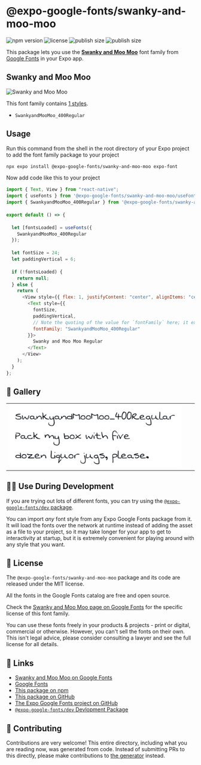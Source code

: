 # @expo-google-fonts/swanky-and-moo-moo

![npm version](https://flat.badgen.net/npm/v/@expo-google-fonts/swanky-and-moo-moo)
![license](https://flat.badgen.net/github/license/expo/google-fonts)
![publish size](https://flat.badgen.net/packagephobia/install/@expo-google-fonts/swanky-and-moo-moo)
![publish size](https://flat.badgen.net/packagephobia/publish/@expo-google-fonts/swanky-and-moo-moo)

This package lets you use the [**Swanky and Moo Moo**](https://fonts.google.com/specimen/Swanky+and+Moo+Moo) font family from [Google Fonts](https://fonts.google.com/) in your Expo app.

## Swanky and Moo Moo

![Swanky and Moo Moo](./font-family.png)

This font family contains [1 styles](#-gallery).

- `SwankyandMooMoo_400Regular`

## Usage

Run this command from the shell in the root directory of your Expo project to add the font family package to your project

```sh
npx expo install @expo-google-fonts/swanky-and-moo-moo expo-font
```

Now add code like this to your project

```js
import { Text, View } from "react-native";
import { useFonts } from '@expo-google-fonts/swanky-and-moo-moo/useFonts';
import { SwankyandMooMoo_400Regular } from '@expo-google-fonts/swanky-and-moo-moo/400Regular';

export default () => {

  let [fontsLoaded] = useFonts({
    SwankyandMooMoo_400Regular
  });

  let fontSize = 24;
  let paddingVertical = 6;

  if (!fontsLoaded) {
    return null;
  } else {
    return (
      <View style={{ flex: 1, justifyContent: "center", alignItems: "center" }}>
        <Text style={{
          fontSize,
          paddingVertical,
          // Note the quoting of the value for `fontFamily` here; it expects a string!
          fontFamily: "SwankyandMooMoo_400Regular"
        }}>
          Swanky and Moo Moo Regular
        </Text>
      </View>
    );
  }
};
```

## 🔡 Gallery


||||
|-|-|-|
|![SwankyandMooMoo_400Regular](./400Regular/SwankyandMooMoo_400Regular.ttf.png)||||


## 👩‍💻 Use During Development

If you are trying out lots of different fonts, you can try using the [`@expo-google-fonts/dev` package](https://github.com/expo/google-fonts/tree/master/font-packages/dev#readme).

You can import _any_ font style from any Expo Google Fonts package from it. It will load the fonts over the network at runtime instead of adding the asset as a file to your project, so it may take longer for your app to get to interactivity at startup, but it is extremely convenient for playing around with any style that you want.


## 📖 License

The `@expo-google-fonts/swanky-and-moo-moo` package and its code are released under the MIT license.

All the fonts in the Google Fonts catalog are free and open source.

Check the [Swanky and Moo Moo page on Google Fonts](https://fonts.google.com/specimen/Swanky+and+Moo+Moo) for the specific license of this font family.

You can use these fonts freely in your products & projects - print or digital, commercial or otherwise. However, you can't sell the fonts on their own. This isn't legal advice, please consider consulting a lawyer and see the full license for all details.

## 🔗 Links

- [Swanky and Moo Moo on Google Fonts](https://fonts.google.com/specimen/Swanky+and+Moo+Moo)
- [Google Fonts](https://fonts.google.com/)
- [This package on npm](https://www.npmjs.com/package/@expo-google-fonts/swanky-and-moo-moo)
- [This package on GitHub](https://github.com/expo/google-fonts/tree/master/font-packages/swanky-and-moo-moo)
- [The Expo Google Fonts project on GitHub](https://github.com/expo/google-fonts)
- [`@expo-google-fonts/dev` Devlopment Package](https://github.com/expo/google-fonts/tree/master/font-packages/dev)

## 🤝 Contributing

Contributions are very welcome! This entire directory, including what you are reading now, was generated from code. Instead of submitting PRs to this directly, please make contributions to [the generator](https://github.com/expo/google-fonts/tree/master/packages/generator) instead.
